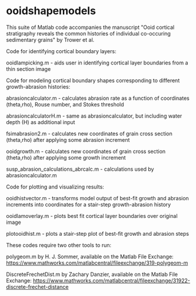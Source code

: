 # ooidshapemodels
This suite of Matlab code accompanies the manuscript "Ooid cortical stratigraphy reveals the common histories of individual co-occuring sedimentary grains" by Trower et al.

Code for identifying cortical boundary layers:

ooidlampicking.m - aids user in identifying cortical layer boundaries from a thin section image

Code for modeling cortical boundary shapes corresponding to different growth-abrasion histories:

abrasioncalculator.m - calculates abrasion rate as a function of coordinates (theta,rho), Rouse number, and Stokes threshold

abrasioncalculatorH.m - same as abrasioncalculator, but including water depth (H) as additional input

fsimabrasion2.m - calculates new coordinates of grain cross section (theta,rho) after applying some abrasion increment

ooidgrowth.m - calculates new coordinates of grain cross section (theta,rho) after applying some growth increment

susp_abrasion_calculations_abrcalc.m - calculations used by abrasioncalculator.m

Code for plotting and visualizing results:

ooidhistvector.m - transforms model output of best-fit growth and abrasion increments into coordinates for a stair-step growth-abrasion history

ooidlamoverlay.m - plots best fit cortical layer boundaries over original image

plotooidhist.m - plots a stair-step plot of best-fit growth and abrasion steps

These codes require two other tools to run:

polygeom.m by H. J. Sommer, available on the Matlab File Exchange: https://www.mathworks.com/matlabcentral/fileexchange/319-polygeom-m

DiscreteFrechetDist.m by Zachary Danzier, available on the Matlab File Exchange: https://www.mathworks.com/matlabcentral/fileexchange/31922-discrete-frechet-distance
